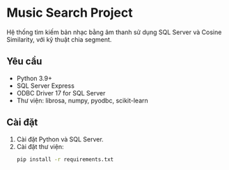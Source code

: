 # Music Search Project

Hệ thống tìm kiếm bản nhạc bằng âm thanh sử dụng SQL Server và Cosine Similarity, với kỹ thuật chia segment.

## Yêu cầu

- Python 3.9+
- SQL Server Express
- ODBC Driver 17 for SQL Server
- Thư viện: librosa, numpy, pyodbc, scikit-learn

## Cài đặt

1. Cài đặt Python và SQL Server.
2. Cài đặt thư viện:
   ```bash
   pip install -r requirements.txt
   ```
